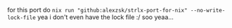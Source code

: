 for this port do 
`nix run "github:alexzsk/strlx-port-for-nix" --no-write-lock-file`
yea i don't even have the lock file :/ soo yeaa...
